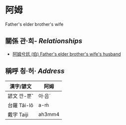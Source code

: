 # 阿姆
Father's elder brother's wife

## 關係 관·희- _Relationships_

- [阿姆兮尪 (伯) Father's elder brother's wife's husband](member10.md)



## 稱呼 칑·허· _Address_

漢字/諺文 | 阿姆
--- | ---
諺文 깐-뿐ˆ | 아·음ˊ
台羅 Tâi-lô | a-ḿ
戴字 Taiji | ah3mm4


